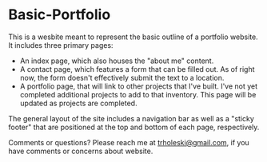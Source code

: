 # Basic-Portfolio

This is a wesbite meant to represent the basic outline of a portfolio website.
It includes three primary pages:
- An index page, which also houses the "about me" content.
- A contact page, which features a form that can be filled out.  As of right now, the form doesn't effectively submit the text to a location.
- A portfolio page, that will link to other projects that I've built.  I've not yet completed additional projects to add to that inventory.  This page will be updated as projects are completed.

The general layout of the site includes a navigation bar as well as a "sticky footer" that are positioned at the top and bottom of each page, respectively.

Comments or questions?
Please reach me at trholeski@gmail.com, if you have comments or concerns about website.
